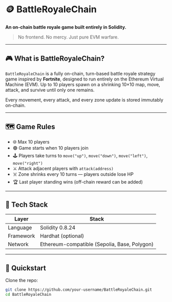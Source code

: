 # 🪙 BattleRoyaleChain    
   
**An on-chain battle royale game built entirely in Solidity.**  
    
> No frontend. No mercy. Just pure EVM warfare.    
     
--- 

## 🎮 What is BattleRoyaleChain?  

`BattleRoyaleChain` is a fully on-chain, turn-based battle royale strategy game inspired by **Fortnite**, designed to run entirely on the Ethereum Virtual Machine (EVM). Up to 10 players spawn on a shrinking 10×10 map, move, attack, and survive until only one remains.

Every movement, every attack, and every zone update is stored immutably on-chain.  

---

## 🗺️ Game Rules 

- 🌐 Max 10 players
- 🟢 Game starts when 10 players join 
- 🕹️ Players take turns to `move("up")`, `move("down")`, `move("left")`, `move("right")`
- ⚔️ Attack adjacent players with `attack(address)`
- ☠️ Zone shrinks every 10 turns — players outside lose HP
- 🏆 Last player standing wins (off-chain reward can be added)

---

## 🔧 Tech Stack

| Layer     | Stack                            |
|-----------|----------------------------------|
| Language  | Solidity 0.8.24                  |
| Framework | Hardhat (optional)               |
| Network   | Ethereum-compatible (Sepolia, Base, Polygon) |

---

## 🚀 Quickstart

Clone the repo: 

```bash
git clone https://github.com/your-username/BattleRoyaleChain.git
cd BattleRoyaleChain
